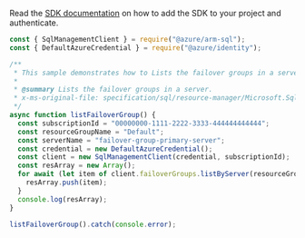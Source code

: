 Read the [SDK documentation](https://github.com/Azure/azure-sdk-for-js/blob/%40azure%2Farm-sql_9.0.1/sdk/sql/arm-sql/README.md) on how to add the SDK to your project and authenticate.

```javascript
const { SqlManagementClient } = require("@azure/arm-sql");
const { DefaultAzureCredential } = require("@azure/identity");

/**
 * This sample demonstrates how to Lists the failover groups in a server.
 *
 * @summary Lists the failover groups in a server.
 * x-ms-original-file: specification/sql/resource-manager/Microsoft.Sql/preview/2020-11-01-preview/examples/FailoverGroupList.json
 */
async function listFailoverGroup() {
  const subscriptionId = "00000000-1111-2222-3333-444444444444";
  const resourceGroupName = "Default";
  const serverName = "failover-group-primary-server";
  const credential = new DefaultAzureCredential();
  const client = new SqlManagementClient(credential, subscriptionId);
  const resArray = new Array();
  for await (let item of client.failoverGroups.listByServer(resourceGroupName, serverName)) {
    resArray.push(item);
  }
  console.log(resArray);
}

listFailoverGroup().catch(console.error);
```
